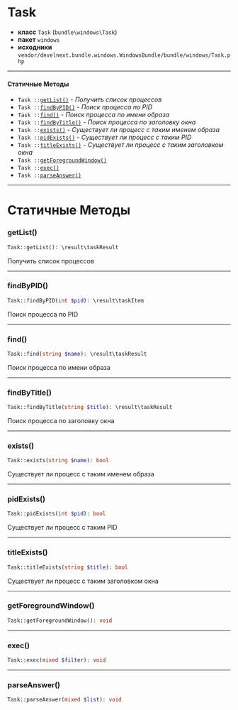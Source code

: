# Task

- **класс** `Task` (`bundle\windows\Task`)
- **пакет** `windows`
- **исходники** `vendor/develnext.bundle.windows.WindowsBundle/bundle/windows/Task.php`

---

#### Статичные Методы

- `Task ::`[`getList()`](#method-getlist) - _Получить список процессов_
- `Task ::`[`findByPID()`](#method-findbypid) - _Поиск процесса по PID_
- `Task ::`[`find()`](#method-find) - _Поиск процесса по имени образа_
- `Task ::`[`findByTitle()`](#method-findbytitle) - _Поиск процесса по заголовку окна_
- `Task ::`[`exists()`](#method-exists) - _Существует ли процесс с таким именем образа_
- `Task ::`[`pidExists()`](#method-pidexists) - _Существует ли процесс с таким PID_
- `Task ::`[`titleExists()`](#method-titleexists) - _Существует ли процесс с таким заголовком окна_
- `Task ::`[`getForegroundWindow()`](#method-getforegroundwindow)
- `Task ::`[`exec()`](#method-exec)
- `Task ::`[`parseAnswer()`](#method-parseanswer)

---
# Статичные Методы

<a name="method-getlist"></a>

### getList()
```php
Task::getList(): \result\taskResult
```
Получить список процессов

---

<a name="method-findbypid"></a>

### findByPID()
```php
Task::findByPID(int $pid): \result\taskItem
```
Поиск процесса по PID

---

<a name="method-find"></a>

### find()
```php
Task::find(string $name): \result\taskResult
```
Поиск процесса по имени образа

---

<a name="method-findbytitle"></a>

### findByTitle()
```php
Task::findByTitle(string $title): \result\taskResult
```
Поиск процесса по заголовку окна

---

<a name="method-exists"></a>

### exists()
```php
Task::exists(string $name): bool
```
Существует ли процесс с таким именем образа

---

<a name="method-pidexists"></a>

### pidExists()
```php
Task::pidExists(int $pid): bool
```
Существует ли процесс с таким PID

---

<a name="method-titleexists"></a>

### titleExists()
```php
Task::titleExists(string $title): bool
```
Существует ли процесс с таким заголовком окна

---

<a name="method-getforegroundwindow"></a>

### getForegroundWindow()
```php
Task::getForegroundWindow(): void
```

---

<a name="method-exec"></a>

### exec()
```php
Task::exec(mixed $filter): void
```

---

<a name="method-parseanswer"></a>

### parseAnswer()
```php
Task::parseAnswer(mixed $list): void
```